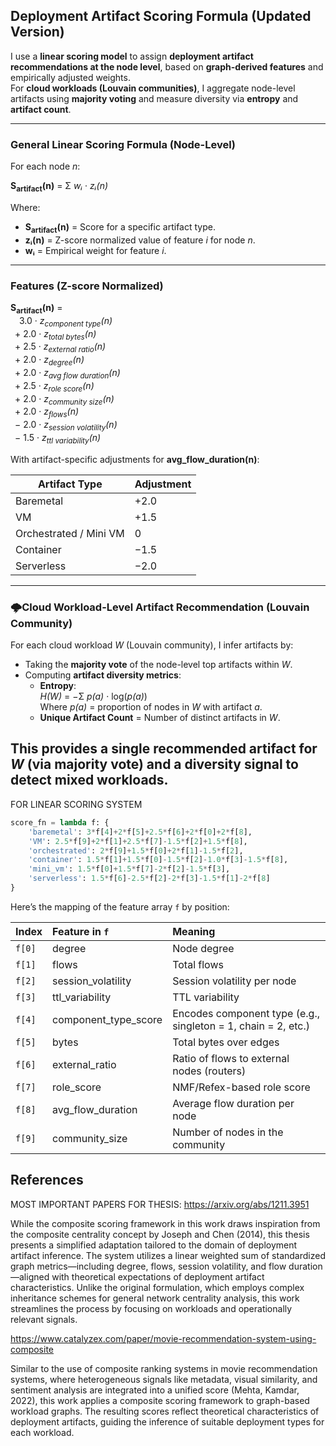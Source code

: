 ## Deployment Artifact Scoring Formula (Updated Version)

I use a **linear scoring model** to assign **deployment artifact recommendations at the node level**, based on **graph-derived features** and empirically adjusted weights.  
For **cloud workloads (Louvain communities)**, I aggregate node-level artifacts using **majority voting** and measure diversity via **entropy** and **artifact count**.

---

### General Linear Scoring Formula (Node-Level)

For each node *n*:

**S<sub>artifact</sub>(n)** = Σ *wᵢ* · *zᵢ(n)*

Where:
- **S<sub>artifact</sub>(n)** = Score for a specific artifact type.
- **zᵢ(n)** = Z-score normalized value of feature *i* for node *n*.
- **wᵢ** = Empirical weight for feature *i*.

---

### Features (Z-score Normalized)

**S<sub>artifact</sub>(n)** =  
&ensp;&ensp;3.0 · *z<sub>component type</sub>(n)*  
&ensp;+ 2.0 · *z<sub>total bytes</sub>(n)*  
&ensp;+ 2.5 · *z<sub>external ratio</sub>(n)*  
&ensp;+ 2.0 · *z<sub>degree</sub>(n)*  
&ensp;+ 2.0 · *z<sub>avg flow duration</sub>(n)*  
&ensp;+ 2.5 · *z<sub>role score</sub>(n)*  
&ensp;+ 2.0 · *z<sub>community size</sub>(n)*  
&ensp;+ 2.0 · *z<sub>flows</sub>(n)*  
&ensp;− 2.0 · *z<sub>session volatility</sub>(n)*  
&ensp;− 1.5 · *z<sub>ttl variability</sub>(n)*

With artifact-specific adjustments for **avg_flow_duration(n)**:

| Artifact Type            | Adjustment |
| ------------------------ | ---------- |
| Baremetal                | +2.0       |
| VM                       | +1.5       |
| Orchestrated / Mini VM   | 0          |
| Container                | −1.5       |
| Serverless               | −2.0       |

---

### 🌩Cloud Workload-Level Artifact Recommendation (Louvain Community)

For each cloud workload *W* (Louvain community), I infer artifacts by:
- Taking the **majority vote** of the node-level top artifacts within *W*.
- Computing **artifact diversity metrics**:
  - **Entropy**:  
    *H(W)* = −Σ *p(a)* · log(*p(a)*)  
    Where *p(a)* = proportion of nodes in *W* with artifact *a*.
  - **Unique Artifact Count** = Number of distinct artifacts in *W*.

This provides a **single recommended artifact** for *W* (via majority vote) and a **diversity signal** to detect mixed workloads.
---

FOR LINEAR SCORING SYSTEM

```python
score_fn = lambda f: {
    'baremetal': 3*f[4]+2*f[5]+2.5*f[6]+2*f[0]+2*f[8],
    'VM': 2.5*f[9]+2*f[1]+2.5*f[7]-1.5*f[2]+1.5*f[8],
    'orchestrated': 2*f[9]+1.5*f[0]+2*f[1]-1.5*f[2],
    'container': 1.5*f[1]+1.5*f[0]-1.5*f[2]-1.0*f[3]-1.5*f[8],
    'mini_vm': 1.5*f[0]+1.5*f[7]-2*f[2]-1.5*f[3],
    'serverless': 1.5*f[6]-2.5*f[2]-2*f[3]-1.5*f[1]-2*f[8]
}
```


Here’s the mapping of the feature array `f` by position:

| Index  | Feature in `f`            | Meaning                                           |
|:------|:--------------------------|:--------------------------------------------------|
| `f[0]` | degree                    | Node degree                                      |
| `f[1]` | flows                     | Total flows                                      |
| `f[2]` | session_volatility        | Session volatility per node                      |
| `f[3]` | ttl_variability           | TTL variability                                  |
| `f[4]` | component_type_score      | Encodes component type (e.g., singleton = 1, chain = 2, etc.) |
| `f[5]` | bytes                     | Total bytes over edges                           |
| `f[6]` | external_ratio            | Ratio of flows to external nodes (routers)       |
| `f[7]` | role_score                | NMF/Refex-based role score                       |
| `f[8]` | avg_flow_duration         | Average flow duration per node                   |
| `f[9]` | community_size            | Number of nodes in the community                 |



## References

MOST IMPORTANT PAPERS FOR THESIS:
https://arxiv.org/abs/1211.3951 

While the composite scoring framework in this work draws inspiration from the composite centrality concept by Joseph and Chen (2014), this thesis presents a simplified adaptation tailored to the domain of deployment artifact inference. The system utilizes a linear weighted sum of standardized graph metrics—including degree, flows, session volatility, and flow duration—aligned with theoretical expectations of deployment artifact characteristics. Unlike the original formulation, which employs complex inheritance schemes for general network centrality analysis, this work streamlines the process by focusing on workloads and operationally relevant signals.

https://www.catalyzex.com/paper/movie-recommendation-system-using-composite

Similar to the use of composite ranking systems in movie recommendation systems, where heterogeneous signals like metadata, visual similarity, and sentiment analysis are integrated into a unified score (Mehta, Kamdar, 2022), this work applies a composite scoring framework to graph-based workload graphs. The resulting scores reflect theoretical characteristics of deployment artifacts, guiding the inference of suitable deployment types for each workload.
